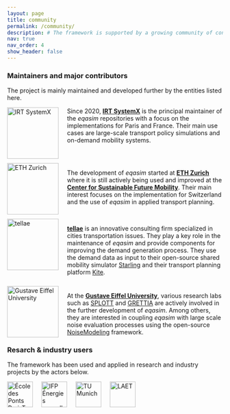 ```yaml
---
layout: page
title: community
permalink: /community/
description: # The framework is supported by a growing community of contributors and users.
nav: true
nav_order: 4
show_header: false
---
```


<h3>Maintainers and major contributors</h3>

The project is mainly maintained and developed further by the entities listed here.

<div>
    <img style="width: 120px; float: left; padding-right: 20px;" src="{{ site.baseurl }}/assets/img/irtx.png" alt="IRT SystemX" />
    <p style="overflow: hidden;">
        Since 2020, <b><a href="https://www.irt-systemx.fr/">IRT SystemX</a></b> is the principal maintainer of the <i>eqasim</i> repositories with a focus on the implementations for Paris and France. Their main use cases are large-scale transport policy simulations and on-demand mobility systems.
    </p>
</div>

<div style="padding-top: 10px; clear: both;">
    <img style="width: 120px; float: left; padding-right: 20px;" src="{{ site.baseurl }}/assets/img/ethz.png" alt="ETH Zurich" />
    <p style="overflow: hidden;">
        The development of <i>eqasim</i> started at <b><a href="https://ethz.ch/en.html">ETH Zurich</a></b> where it is still actively being used and improved at the <b><a href="https://csfm.ethz.ch/en/">Center for Sustainable Future Mobility</a></b>. Their main interest focuses on the implementation for Switzerland and the use of <i>eqasim</i> in applied transport planning.
    </p>
</div>

<div style="padding-top: 10px; clear: both;">
    <img style="width: 120px; float: left; padding-right: 20px;" src="{{ site.baseurl }}/assets/img/tellae.svg" alt="tellae" />
    <p style="overflow: hidden;">
        <b><a href="https://www.tellae.fr/">tellae</a></b> is an innovative consulting firm specialized in cities transportation issues. They play a key role in the maintenance of <i>eqasim</i> and provide components for improving the demand generation process. They use the demand data as input to their open-source shared mobility simulator <a href="https://github.com/tellae/starling">Starling</a> and their transport planning platform <a href="https://kite.tellae.fr/">Kite</a>.
    </p>
</div>

<div style="padding-top: 10px; clear: both;">
    <img style="width: 120px; float: left; padding-right: 20px;" src="{{ site.baseurl }}/assets/img/uge.png" alt="Gustave Eiffel University" />
    <p style="overflow: hidden;">
        At the <b><a href="https://www.univ-gustave-eiffel.fr/">Gustave Eiffel University</a></b>, various research labs such as <a href="https://splott.univ-gustave-eiffel.fr/">SPLOTT</a> and <a href="https://splott.univ-gustave-eiffel.fr/">GRETTIA</a> are actively involved in the further development of <i>eqasim</i>. Among others, they are interested in coupling <i>eqasim</i> with large scale noise evaluation processes using the open-source <a href="https://noise-planet.org/noisemodelling.html">NoiseModeling</a> framework.
    </p>
</div>

<h3>Resarch & industry users</h3>

The framework has been used and applied in research and industry projects by the actors below.

<img style="height: 60px; float: left; padding-right: 20px;" src="{{ site.baseurl }}/assets/img/enpc.png" alt="École des Ponts ParisTech" />

<img style="height: 60px; float: left; padding-right: 20px;" src="{{ site.baseurl }}/assets/img/ifpen.jpg" alt="IFP Énergies nouvelles" />

<img style="height: 60px; float: left; padding-right: 20px;" src="{{ site.baseurl }}/assets/img/tum.png" alt="TU Munich" />

<img style="height: 60px; float: left; padding-right: 20px;" src="{{ site.baseurl }}/assets/img/laet.svg" alt="LAET" />

<!--<div style="clear: both; width: 100%;" />
<h3>Use cases</h3>

Use cases for the following entities have been implemented with help of the the *eqasim* framework.-->

<div style="clear: both;"></div>
